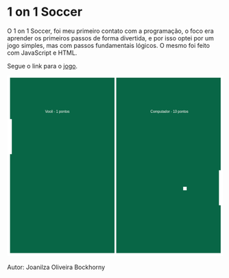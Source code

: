# 1 on 1 Soccer

O 1 on 1 Soccer, foi meu primeiro contato com a programação, o foco era aprender os primeiros passos de forma divertida, e por isso optei por um jogo simples, mas com passos fundamentais lógicos.
O mesmo foi feito com JavaScript e HTML.


Segue o link para o [jogo](https://jbockhorny.github.io/1on1Soccer/src/index.html).

![](src/img/player_soccer.png)

Autor: Joanilza Oliveira Bockhorny


